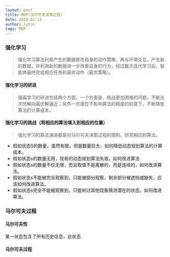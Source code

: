 ```yaml
---
layout: post
title: MDP(马尔可夫决策过程)
date: 2019-02-13
author: lyton
tags: MDP
---
```

### 强化学习
> 强化学习算法利用产生的数据修改自身的动作策略，再与环境交互，产生新的数据，并利用新的数据进一步改善自身的行为，经过数次迭代学习后，智能体最终完成相应任务的最优动作（最优策略）。

#### 强化学习的研进
> 强画学习的研进包括两个方面，一个方面是，挑战更加困难的问题，不断丛次优解向最优解逼近；另外一方面在不影响算法的精度的前提下，不断降低算法的计算成本。

#### 强化学习的挑战（将相应的算法填入到相应的位置）
> 强化学习的算法演进都是对马尔可夫决策过程的限制，研究相应的算法。
* 假如状态S的数量，虽然有限，但是数量巨大，如何降低动态规划算法的计算成本。
* 假如状态s的数量无限，现有的动态规划算法失效，如何改进算法
* 假如状态s的数量不仅无限，而且取值不是离散的，而是连续的，如何改进算法。
* 假如状态s不能被完全观察到，只能被部分观察，剩余部分被遮挡或缺失，应该如何改进算法。
* 假如状态s完全不能被观察到，只能听过其他现象猜测潜在的状态，如何改进算法。

### 马尔可夫过程
#### 马尔可夫性
某一状态包含了所有历史信息，此状态


#### 马尔可夫过程
